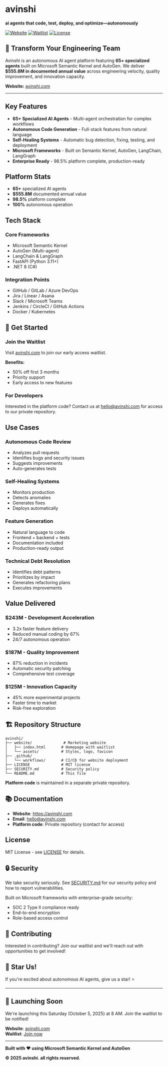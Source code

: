 # avinshi

**ai agents that code, test, deploy, and optimize—autonomously**

[![Website](https://img.shields.io/badge/Website-avinshi.com-8B5CF6?style=for-the-badge)](https://avinshi.com)
[![Waitlist](https://img.shields.io/badge/Join-Waitlist-06B6D4?style=for-the-badge)](https://avinshi.com)
[![License](https://img.shields.io/badge/License-MIT-green?style=for-the-badge)](LICENSE)

## 🚀 Transform Your Engineering Team

Avinshi is an autonomous AI agent platform featuring **65+ specialized agents** built on Microsoft Semantic Kernel and AutoGen. We deliver **$555.8M in documented annual value** across engineering velocity, quality improvement, and innovation capacity.

**Website:** [avinshi.com](https://avinshi.com)

---

## Key Features

- **65+ Specialized AI Agents** - Multi-agent orchestration for complex workflows
- **Autonomous Code Generation** - Full-stack features from natural language
- **Self-Healing Systems** - Automatic bug detection, fixing, testing, and deployment
- **Microsoft Frameworks** - Built on Semantic Kernel, AutoGen, LangChain, LangGraph
- **Enterprise Ready** - 98.5% platform complete, production-ready

## Platform Stats

- **65+** specialized AI agents
- **$555.8M** documented annual value
- **98.5%** platform complete
- **100%** autonomous operation

## Tech Stack

### Core Frameworks
- Microsoft Semantic Kernel
- AutoGen (Multi-agent)
- LangChain & LangGraph
- FastAPI (Python 3.11+)
- .NET 8 (C#)

### Integration Points
- GitHub / GitLab / Azure DevOps
- Jira / Linear / Asana
- Slack / Microsoft Teams
- Jenkins / CircleCI / GitHub Actions
- Docker / Kubernetes

## 🚀 Get Started

### Join the Waitlist

Visit [avinshi.com](https://avinshi.com) to join our early access waitlist.

**Benefits:**
- 50% off first 3 months
- Priority support
- Early access to new features

### For Developers

Interested in the platform code? Contact us at hello@avinshi.com for access to our private repository.

## Use Cases

### Autonomous Code Review
- Analyzes pull requests
- Identifies bugs and security issues
- Suggests improvements
- Auto-generates tests

### Self-Healing Systems
- Monitors production
- Detects anomalies
- Generates fixes
- Deploys automatically

### Feature Generation
- Natural language to code
- Frontend + backend + tests
- Documentation included
- Production-ready output

### Technical Debt Resolution
- Identifies debt patterns
- Prioritizes by impact
- Generates refactoring plans
- Executes improvements

## Value Delivered

### $243M - Development Acceleration
- 3.2x faster feature delivery
- Reduced manual coding by 67%
- 24/7 autonomous operation

### $187M - Quality Improvement
- 87% reduction in incidents
- Automatic security patching
- Comprehensive test coverage

### $125M - Innovation Capacity
- 45% more experimental projects
- Faster time to market
- Risk-free exploration

## 🏗️ Repository Structure

```
avinshi/
├── website/              # Marketing website
│   ├── index.html       # Homepage with waitlist
│   └── assets/          # Styles, logo, favicon
├── .github/
│   └── workflows/       # CI/CD for website deployment
├── LICENSE              # MIT license
├── SECURITY.md          # Security policy
└── README.md            # This file
```

**Platform code** is maintained in a separate private repository.

## 📚 Documentation

- **Website**: https://avinshi.com
- **Email**: hello@avinshi.com
- **Platform code**: Private repository (contact for access)

## License

MIT License - see [LICENSE](LICENSE) for details.

## 🔒 Security

We take security seriously. See [SECURITY.md](SECURITY.md) for our security policy and how to report vulnerabilities.

Built on Microsoft frameworks with enterprise-grade security:
- SOC 2 Type II compliance ready
- End-to-end encryption
- Role-based access control

## 🤝 Contributing

Interested in contributing? Join our waitlist and we'll reach out with opportunities to get involved!

## 🌟 Star Us!

If you're excited about autonomous AI agents, give us a star! ⭐

---

## 🚀 Launching Soon

We're launching this Saturday (October 5, 2025) at 8 AM. Join the waitlist to be notified!

**Website**: [avinshi.com](https://avinshi.com)  
**Waitlist**: [Join now](https://avinshi.com)

---

**Built with ❤️ using Microsoft Semantic Kernel and AutoGen**

**© 2025 avinshi. all rights reserved.**
